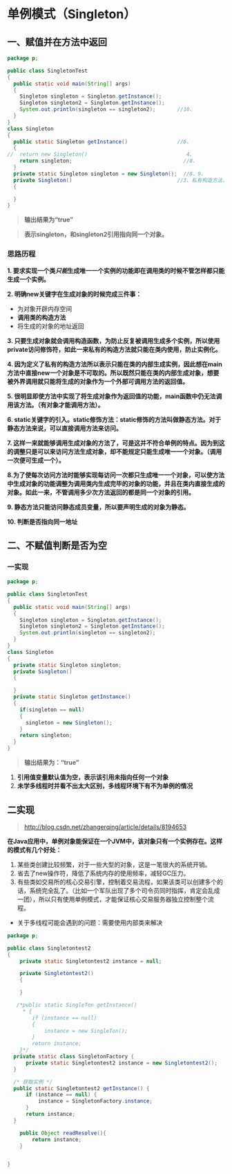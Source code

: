 # 单例模式（Singleton）

## 一、赋值并在方法中返回
```java
package p;

public class SingletonTest
{
  public static void main(String[] args)
  {
    Singleton singleton = Singleton.getInstance();
    Singleton singleton2 = Singleton.getInstance();
    System.out.println(singleton == singleton2);       //10、
  }
}
class Singleton
{
  public static Singleton getInstance()                //6、
  {
//  return new Singleton()                                4、
    return singleton;                                    //8、
  }
  private static Singleton singleton = new Singleton();  //8、9、
  private Singleton()                                  //3、私有构造方法，防止被实例化
  {

  }
}
```
>**输出结果为“true”**

>**表示singleton，和singleton2引用指向同一个对象。**

### 思路历程
**1. 要求实现一个类*只能*生成唯一一个实例的功能即在调用类的时候不管怎样都只能生成一个实例。**

**2. 明确new关键字在生成对象的时候完成三件事：**
   * 为对象开辟内存空间
   * **调用类的构造方法**
   * 将生成的对象的地址返回

**3. 只要生成对象就会调用构造函数，为防止反复被调用生成多个实例，所以使用private访问修饰符，如此一来私有的构造方法就只能在类内使用，防止实例化。**

**4. 因为定义了私有的构造方法所以表示只能在类的内部生成实例，因此想在main方法中直接new一个对象是不可取的。所以既然只能在类的内部生成对象，想要被外界调用就只能将生成的对象作为一个外部可调用方法的返回值。**

**5. 很明显即使方法中实现了将生成对象作为返回值的功能，main函数中仍无法调用该方法。（有对象才能调用方法）。**

**6. static关键字的引入。static修饰方法：static修饰的方法叫做静态方法。对于静态方法来说，可以直接调用方法来访问。**

**7. 这样一来就能够调用生成对象的方法了，可是这并不符合单例的特点。因为到这的调整只是可以来访问方法生成对象，却不能规定只能生成唯一一个对象。（调用一次便可生成一个）。**

**8.为了使每次访问方法时能够实现每访问一次都只生成唯一一个对象，可以使方法中生成对象的功能调整为调用类内生成完毕的对象的功能，并且在类内直接生成的对象。如此一来，不管调用多少次方法返回的都是同一个对象的引用。**

**9. 静态方法只能访问静态成员变量，所以要声明生成的对象为静态。**

**10. 判断是否指向同一地址**

## 二、不赋值判断是否为空
### 一实现
```java
package p;

public class SingletonTest
{
  public static void main(String[] args)
  {
    Singleton singleton = Singleton.getInstance();
    Singleton singleton2 = Singleton.getInstance();
    System.out.println(singleton == singleton2);
  }
}
class Singleton
{
  private static Singleton singleton;
  private Singleton()
  {

  }
  private static Singleton getInstance()
  {
    if(singleton == null)
    {
      singleton = new Singleton();
    }
    return singleton;
  }
}
```
>**输出结果为：“true”**
1. **引用值变量默认值为空，表示该引用未指向任何一个对象**
2. **未学多线程时并看不出太大区别，多线程环境下有不为单例的情况**

## 二实现
>http://blog.csdn.net/zhangerqing/article/details/8194653

**在Java应用中，单例对象能保证在一个JVM中，该对象只有一个实例存在。这样的模式有几个好处：**
1. 某些类创建比较频繁，对于一些大型的对象，这是一笔很大的系统开销。
2. 省去了new操作符，降低了系统内存的使用频率，减轻GC压力。
3. 有些类如交易所的核心交易引擎，控制着交易流程，如果该类可以创建多个的话，系统完全乱了。（比如一个军队出现了多个司令员同时指挥，肯定会乱成一团），所以只有使用单例模式，才能保证核心交易服务器独立控制整个流程。


* 关于多线程可能会遇到的问题：需要使用内部类来解决


```java
package p;

public class Singletontest2
{
    private static Singletontest2 instance = null;

    private Singletontest2()
    {

    }

   /*public static SingleTon getInstance()
     * {
        if (instance == null)
        {
            instance = new SingleTon();
        }
        return instance;
    }*/
  private static class SingletonFactory {
      private static Singletontest2 instance = new Singletontest2();
  }

  /* 获取实例 */
  public static Singletontest2 getInstance() {
      if (instance == null) {
          instance = SingletonFactory.instance;
      }
      return instance;
  }

    public Object readResolve(){
        return instance;
    }


}
```
